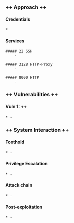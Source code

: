 ### ++ Approach ++
#### Credentials
	* 

#### Services
	
	##### 22 SSH
		-

	##### 3128 HTTP-Proxy
		- 

	##### 8000 HTTP
		- 

### ++ Vulnerabilities ++

#### Vuln 1: ++
	* -

### ++ System Interaction ++
#### Foothold  
	* -

#### Privilege Escalation 
	* -

#### Attack chain
	* -
	
#### Post-exploitation 
	* -